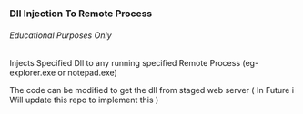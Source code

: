 ### Dll Injection To Remote Process  
###### *Educational Purposes Only*

Injects Specified Dll to any running specified Remote Process (eg- explorer.exe or notepad.exe)

The code can be modified to get the dll from staged web server ( In Future i Will update this repo to implement this )
